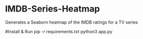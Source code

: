 # IMDB-Series-Heatmap
Generates a Seaborn heatmap of the IMDB ratings for a TV series

#Install & Run
pip -r requirements.txt
python3 app.py
